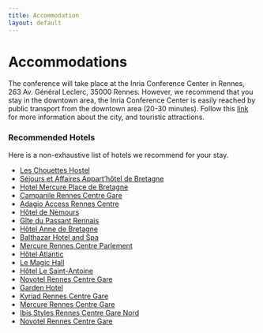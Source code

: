 ```yaml
---
title: Accommodation
layout: default
---
```


# Accommodations

The conference will take place at the Inria Conference Center in Rennes, 263 Av. Général Leclerc, 35000 Rennes. However, we recommend that you stay in the downtown area, the Inria Conference Center is easily reached by public transport from the downtown area (20-30 minutes). Follow this [link](https://www.tourisme-rennes.com/en/) for more information about the city, and touristic attractions.

### Recommended Hotels

Here is a non-exhaustive list of hotels we recommend for your stay.

* [Les Chouettes Hostel](https://www.chouettes-hostel.com/)
* [Séjours et Affaires Appart’hôtel de Bretagne](https://www.sejours-affaires.com/residence-hoteliere-aparthotel-rennes-29.html)
* [Hotel Mercure Place de Bretagne](https://all.accor.com/lien_externe.svlt?goto=fiche_hotel&amp;code_hotel=2027)
* [Campanile Rennes Centre Gare](https://rennes-centre-gare.campanile.com/)
* [Adagio Access Rennes Centre](https://www.adagio-city.com/gb/hotel-8398-aparthotel-adagio-access-rennes-centre/index.shtml)
* [Hôtel de Nemours](http://www.hotelnemours.com/)
* [Gîte du Passant Rennais](https://www.booking.com/hotel/fr/gite-du-passant-rennais.fr.html)
* [Hôtel Anne de Bretagne](https://www.hotel-rennes.com/)
* [Balthazar Hotel and Spa](https://hotel-balthazar.com/en/)
* [Mercure Rennes Centre Parlement](https://all.accor.com/lien_externe.svlt?goto=fiche_hotel&amp;code_hotel=1056)
* [Hôtel Atlantic](https://www.atlantic-hotelrennes.fr/)
* [Le Magic Hall](https://www.lemagichall.com/)
* [Hôtel Le Saint-Antoine](https://saint-antoine-hotel.fr/en/)
* [Novotel Rennes Centre Gare](https://all.accor.com/lien_externe.svlt?goto=fiche_hotel&amp;code_hotel=7383)
* [Garden Hotel](http://www.hotel-garden.fr/)
* [Kyriad Rennes Centre Gare](https://rennes-centre.kyriad.com/)
* [Mercure Rennes Centre Gare](https://all.accor.com/lien_externe.svlt?goto=fiche_hotel&amp;code_hotel=1249)
* [Ibis Styles Rennes Centre Gare Nord](https://all.accor.com/lien_externe.svlt?goto=fiche_hotel&amp;code_hotel=3450)
* [Novotel Rennes Centre Gare](https://all.accor.com/lien_externe.svlt?goto=fiche_hotel&amp;code_hotel=7383)
